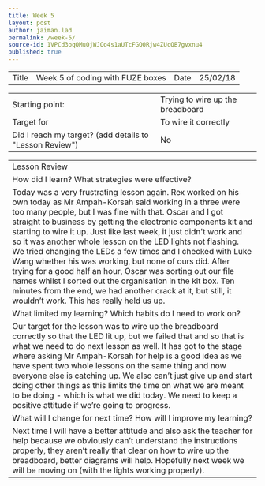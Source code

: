 ```yaml
---
title: Week 5
layout: post
author: jaiman.lad
permalink: /week-5/
source-id: 1VPCd3oqQMuOjWJQo4s1aUTcFGQ0Rjw4ZUcQB7gvxnu4
published: true
---
```

<table>
  <tr>
    <td>Title</td>
    <td>Week 5 of coding with FUZE boxes</td>
    <td>Date</td>
    <td>25/02/18</td>
  </tr>
</table>


<table>
  <tr>
    <td>Starting point:</td>
    <td>Trying to wire up the breadboard</td>
  </tr>
  <tr>
    <td>Target for </td>
    <td>To wire it correctly </td>
  </tr>
  <tr>
    <td>Did I reach my target? 
(add details to "Lesson Review")</td>
    <td> No</td>
  </tr>
</table>


<table>
  <tr>
    <td>Lesson Review</td>
  </tr>
  <tr>
    <td>How did I learn? What strategies were effective? </td>
  </tr>
  <tr>
    <td>Today was a very frustrating lesson again. Rex worked on his own today as Mr Ampah-Korsah said working in a three were too many people, but I was fine with that. Oscar and I got straight to business by getting the electronic components kit and starting to wire it up. Just like last week, it just didn't work and so it was another whole lesson on the LED lights not flashing. We tried changing the LEDs a few times and I checked with Luke Wang whether his was working, but none of ours did. After trying for a good half an hour, Oscar was sorting out our file names whilst I sorted out the organisation in the kit box. Ten minutes from the end, we had another crack at it, but still, it wouldn’t work. This has really held us up.</td>
  </tr>
  <tr>
    <td>What limited my learning? Which habits do I need to work on? </td>
  </tr>
  <tr>
    <td>Our target for the lesson was to wire up the breadboard correctly so that the LED lit up, but we failed that and so that is what we need to do next lesson as well. It has got to the stage where asking Mr Ampah-Korsah for help is a good idea as we have spent two whole lessons on the same thing and now everyone else is catching up. We also can’t just give up and start doing other things as this limits the time on what we are meant to be doing - which is what we did today. We need to keep a positive attitude if we’re going to progress.</td>
  </tr>
  <tr>
    <td>What will I change for next time? How will I improve my learning?</td>
  </tr>
  <tr>
    <td>Next time I will have a better attitude and also ask the teacher for help because we obviously can’t understand the instructions properly, they aren’t really that clear on how to wire up the breadboard, better diagrams will help. Hopefully next week we will be moving on (with the lights working properly).</td>
  </tr>
</table>


